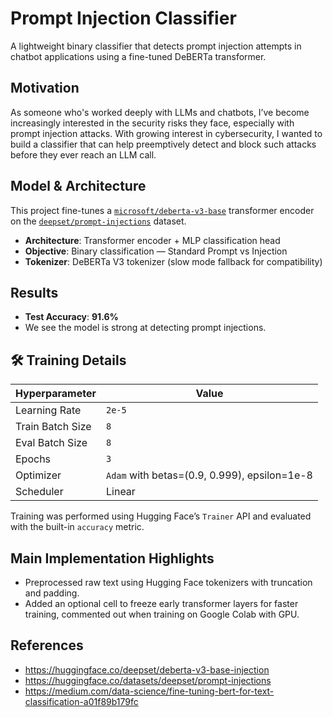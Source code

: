 
# Prompt Injection Classifier

A lightweight binary classifier that detects prompt injection attempts in chatbot applications using a fine-tuned DeBERTa transformer.

## Motivation

As someone who's worked deeply with LLMs and chatbots, I’ve become increasingly interested in the security risks they face, especially with prompt injection attacks. With growing interest in cybersecurity, I wanted to build a classifier that can help preemptively detect and block such attacks before they ever reach an LLM call.

## Model & Architecture

This project fine-tunes a [`microsoft/deberta-v3-base`](https://huggingface.co/microsoft/deberta-v3-base) transformer encoder on the [`deepset/prompt-injections`](https://huggingface.co/datasets/deepset/prompt-injections) dataset.

- **Architecture**: Transformer encoder + MLP classification head
- **Objective**: Binary classification — Standard Prompt vs Injection
- **Tokenizer**: DeBERTa V3 tokenizer (slow mode fallback for compatibility)

## Results

- **Test Accuracy**: **91.6%**
- We see the model is strong at detecting prompt injections.

## 🛠️ Training Details

| Hyperparameter     | Value           |
|--------------------|-----------------|
| Learning Rate      | `2e-5`          |
| Train Batch Size   | `8`             |
| Eval Batch Size    | `8`             |
| Epochs             | `3`             |
| Optimizer          | `Adam` with betas=(0.9, 0.999), epsilon=1e-8 |
| Scheduler          | Linear          |

Training was performed using Hugging Face’s `Trainer` API and evaluated with the built-in `accuracy` metric.

## Main Implementation Highlights

- Preprocessed raw text using Hugging Face tokenizers with truncation and padding.
- Added an optional cell to freeze early transformer layers for faster training, commented out when training on Google Colab with GPU.

## References

- https://huggingface.co/deepset/deberta-v3-base-injection
- https://huggingface.co/datasets/deepset/prompt-injections
- https://medium.com/data-science/fine-tuning-bert-for-text-classification-a01f89b179fc
